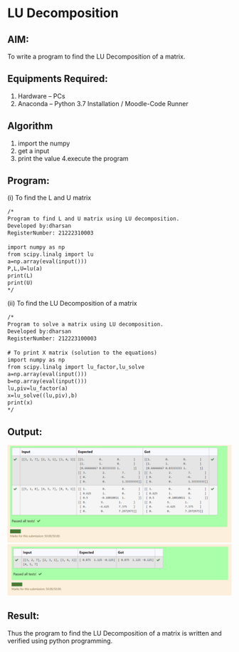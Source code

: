 # LU Decomposition 

## AIM:
To write a program to find the LU Decomposition of a matrix.

## Equipments Required:
1. Hardware – PCs
2. Anaconda – Python 3.7 Installation / Moodle-Code Runner

## Algorithm
1. import the numpy
2. get a input
3. print the value
4.execute the program 

## Program:
(i) To find the L and U matrix
```
/*
Program to find L and U matrix using LU decomposition.
Developed by:dharsan 
RegisterNumber: 21222310003

import numpy as np
from scipy.linalg import lu
a=np.array(eval(input()))
P,L,U=lu(a)
print(L)
print(U) 
*/
```
(ii) To find the LU Decomposition of a matrix
```
/*
Program to solve a matrix using LU decomposition.
Developed by:dharsan 
RegisterNumber: 212223100003

# To print X matrix (solution to the equations)
import numpy as np
from scipy.linalg import lu_factor,lu_solve
a=np.array(eval(input()))
b=np.array(eval(input()))
lu,piv=lu_factor(a)
x=lu_solve((lu,piv),b)
print(x)
*/
```

## Output:
![Alt text](<Screenshot (62).png>)
![Alt text](<Screenshot (63).png>)

## Result:
Thus the program to find the LU Decomposition of a matrix is written and verified using python programming.

